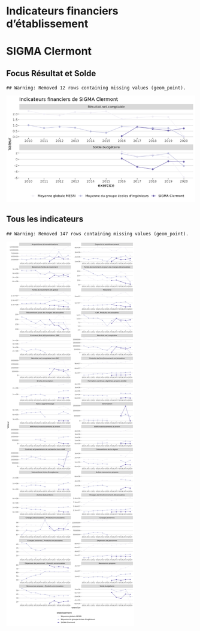 Indicateurs financiers d’établissement
================

# SIGMA Clermont

## Focus Résultat et Solde

    ## Warning: Removed 12 rows containing missing values (geom_point).

![](sigma_clermont_files/figure-gfm/etab.focus-1.png)<!-- -->

## Tous les indicateurs

    ## Warning: Removed 147 rows containing missing values (geom_point).

![](sigma_clermont_files/figure-gfm/etab-1.png)<!-- -->
